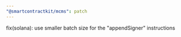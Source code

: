 ```yaml
---
"@smartcontractkit/mcms": patch
---
```


fix(solana): use smaller batch size for the "appendSigner" instructions
